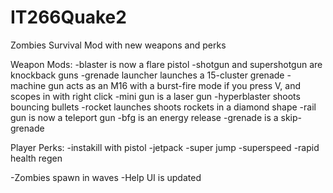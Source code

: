 # IT266Quake2

Zombies Survival Mod with new weapons and perks

Weapon Mods:
-blaster is now a flare pistol
-shotgun and supershotgun are knockback guns
-grenade launcher launches a 15-cluster grenade
-machine gun acts as an M16 with a burst-fire mode if you press V, and scopes in with right click
-mini gun is a laser gun
-hyperblaster shoots bouncing bullets
-rocket launches shoots rockets in a diamond shape
-rail gun is now a teleport gun
-bfg is an energy release
-grenade is a skip-grenade

Player Perks:
-instakill with pistol
-jetpack
-super jump
-superspeed
-rapid health regen

-Zombies spawn in waves
-Help UI is updated
